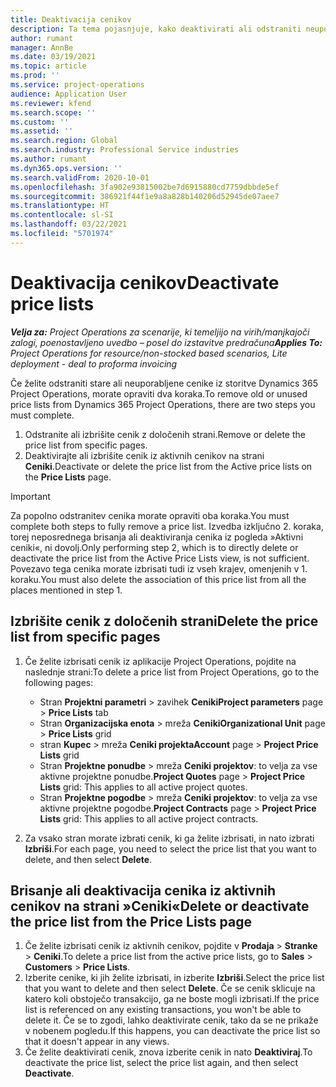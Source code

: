 ```yaml
---
title: Deaktivacija cenikov
description: Ta tema pojasnjuje, kako deaktivirati ali odstraniti neuporabljene ali stare cenike.
author: rumant
manager: AnnBe
ms.date: 03/19/2021
ms.topic: article
ms.prod: ''
ms.service: project-operations
audience: Application User
ms.reviewer: kfend
ms.search.scope: ''
ms.custom: ''
ms.assetid: ''
ms.search.region: Global
ms.search.industry: Professional Service industries
ms.author: rumant
ms.dyn365.ops.version: ''
ms.search.validFrom: 2020-10-01
ms.openlocfilehash: 3fa902e93815002be7d6915880cd7759dbbde5ef
ms.sourcegitcommit: 386921f44f1e9a8a828b140206d52945de07aee7
ms.translationtype: HT
ms.contentlocale: sl-SI
ms.lasthandoff: 03/22/2021
ms.locfileid: "5701974"
---
```

# <a name="deactivate-price-lists"></a><span data-ttu-id="061f9-103">Deaktivacija cenikov</span><span class="sxs-lookup"><span data-stu-id="061f9-103">Deactivate price lists</span></span> 

<span data-ttu-id="061f9-104">_**Velja za:** Project Operations za scenarije, ki temeljijo na virih/manjkajoči zalogi, poenostavljeno uvedbo – posel do izstavitve predračuna_</span><span class="sxs-lookup"><span data-stu-id="061f9-104">_**Applies To:** Project Operations for resource/non-stocked based scenarios, Lite deployment - deal to proforma invoicing_</span></span>

<span data-ttu-id="061f9-105">Če želite odstraniti stare ali neuporabljene cenike iz storitve Dynamics 365 Project Operations, morate opraviti dva koraka.</span><span class="sxs-lookup"><span data-stu-id="061f9-105">To remove old or unused price lists from Dynamics 365 Project Operations, there are two steps you must complete.</span></span> 

1. <span data-ttu-id="061f9-106">Odstranite ali izbrišite cenik z določenih strani.</span><span class="sxs-lookup"><span data-stu-id="061f9-106">Remove or delete the price list from specific pages.</span></span>
2. <span data-ttu-id="061f9-107">Deaktivirajte ali izbrišite cenik iz aktivnih cenikov na strani **Ceniki**.</span><span class="sxs-lookup"><span data-stu-id="061f9-107">Deactivate or delete the price list from the Active price lists on the **Price Lists** page.</span></span>

>[!IMPORTANT]
> <span data-ttu-id="061f9-108">Za popolno odstranitev cenika morate opraviti oba koraka.</span><span class="sxs-lookup"><span data-stu-id="061f9-108">You must complete both steps to fully remove a price list.</span></span> <span data-ttu-id="061f9-109">Izvedba izključno 2. koraka, torej neposrednega brisanja ali deaktiviranja cenika iz pogleda »Aktivni ceniki«, ni dovolj.</span><span class="sxs-lookup"><span data-stu-id="061f9-109">Only performing step 2, which is to directly delete or deactivate the price list from the Active Price Lists view, is not sufficient.</span></span> <span data-ttu-id="061f9-110">Povezavo tega cenika morate izbrisati tudi iz vseh krajev, omenjenih v 1. koraku.</span><span class="sxs-lookup"><span data-stu-id="061f9-110">You must also delete the association of this price list from all the places mentioned in step 1.</span></span>

## <a name="delete-the-price-list-from-specific-pages"></a><span data-ttu-id="061f9-111">Izbrišite cenik z določenih strani</span><span class="sxs-lookup"><span data-stu-id="061f9-111">Delete the price list from specific pages</span></span>
1. <span data-ttu-id="061f9-112">Če želite izbrisati cenik iz aplikacije Project Operations, pojdite na naslednje strani:</span><span class="sxs-lookup"><span data-stu-id="061f9-112">To delete a price list from Project Operations, go to the following pages:</span></span>  

      - <span data-ttu-id="061f9-113">Stran **Projektni parametri** > zavihek **Ceniki**</span><span class="sxs-lookup"><span data-stu-id="061f9-113">**Project parameters** page > **Price Lists** tab</span></span>
      - <span data-ttu-id="061f9-114">Stran **Organizacijska enota** > mreža **Ceniki**</span><span class="sxs-lookup"><span data-stu-id="061f9-114">**Organizational Unit** page > **Price Lists** grid</span></span>
      - <span data-ttu-id="061f9-115">stran **Kupec** > mreža **Ceniki projekta**</span><span class="sxs-lookup"><span data-stu-id="061f9-115">**Account** page > **Project Price Lists** grid</span></span>
      - <span data-ttu-id="061f9-116">Stran **Projektne ponudbe** > mreža **Ceniki projektov**: to velja za vse aktivne projektne ponudbe.</span><span class="sxs-lookup"><span data-stu-id="061f9-116">**Project Quotes** page > **Project Price Lists** grid: This applies to all active project quotes.</span></span>
      - <span data-ttu-id="061f9-117">Stran **Projektne pogodbe** > mreža **Ceniki projektov**: to velja za vse aktivne projektne pogodbe.</span><span class="sxs-lookup"><span data-stu-id="061f9-117">**Project Contracts** page > **Project Price Lists** grid: This applies to all active project contracts.</span></span>

 2. <span data-ttu-id="061f9-118">Za vsako stran morate izbrati cenik, ki ga želite izbrisati, in nato izbrati **Izbriši**.</span><span class="sxs-lookup"><span data-stu-id="061f9-118">For each page, you need to select the price list that you want to delete, and then select **Delete**.</span></span> 
 
## <a name="delete-or-deactivate-the-price-list-from-the-price-lists-page"></a><span data-ttu-id="061f9-119">Brisanje ali deaktivacija cenika iz aktivnih cenikov na strani »Ceniki«</span><span class="sxs-lookup"><span data-stu-id="061f9-119">Delete or deactivate the price list from the Price Lists page</span></span>
 
1. <span data-ttu-id="061f9-120">Če želite izbrisati cenik iz aktivnih cenikov, pojdite v **Prodaja** > **Stranke** > **Ceniki**.</span><span class="sxs-lookup"><span data-stu-id="061f9-120">To delete a price list from the active price lists, go to **Sales** > **Customers** > **Price Lists**.</span></span> 
2. <span data-ttu-id="061f9-121">Izberite cenike, ki jih želite izbrisati, in izberite **Izbriši**.</span><span class="sxs-lookup"><span data-stu-id="061f9-121">Select the price list that you want to delete and then select **Delete**.</span></span> <span data-ttu-id="061f9-122">Če se cenik sklicuje na katero koli obstoječo transakcijo, ga ne boste mogli izbrisati.</span><span class="sxs-lookup"><span data-stu-id="061f9-122">If the price list is referenced on any existing transactions, you won't be able to delete it.</span></span> <span data-ttu-id="061f9-123">Če se to zgodi, lahko deaktivirate cenik, tako da se ne prikaže v nobenem pogledu.</span><span class="sxs-lookup"><span data-stu-id="061f9-123">If this happens, you can deactivate the price list so that it doesn't appear in any views.</span></span> 
3. <span data-ttu-id="061f9-124">Če želite deaktivirati cenik, znova izberite cenik in nato **Deaktiviraj**.</span><span class="sxs-lookup"><span data-stu-id="061f9-124">To deactivate the price list, select the price list again, and then select **Deactivate**.</span></span>   
